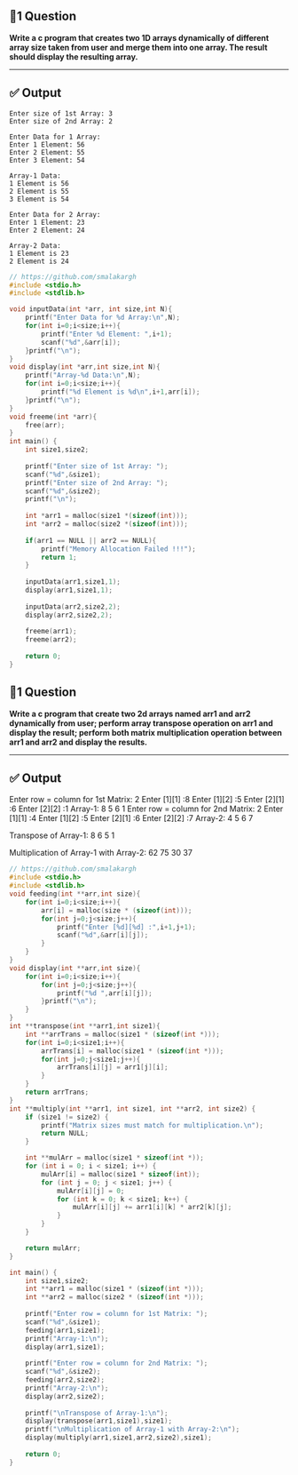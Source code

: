 ## 📘1 Question

**Write a c program that creates two 1D arrays dynamically of different array size taken from
user and merge them into one array. The result should display the resulting array.**

---

## ✅ Output
    Enter size of 1st Array: 3
    Enter size of 2nd Array: 2
    
    Enter Data for 1 Array:
    Enter 1 Element: 56
    Enter 2 Element: 55
    Enter 3 Element: 54
    
    Array-1 Data:
    1 Element is 56
    2 Element is 55
    3 Element is 54
    
    Enter Data for 2 Array:
    Enter 1 Element: 23
    Enter 2 Element: 24
    
    Array-2 Data:
    1 Element is 23
    2 Element is 24

```c
// https://github.com/smalakargh
#include <stdio.h>
#include <stdlib.h>

void inputData(int *arr, int size,int N){
    printf("Enter Data for %d Array:\n",N);
    for(int i=0;i<size;i++){
        printf("Enter %d Element: ",i+1);
        scanf("%d",&arr[i]);
    }printf("\n");
}
void display(int *arr,int size,int N){
    printf("Array-%d Data:\n",N);
    for(int i=0;i<size;i++){
        printf("%d Element is %d\n",i+1,arr[i]);
    }printf("\n");
}
void freeme(int *arr){
    free(arr);
}
int main() {
    int size1,size2;
    
    printf("Enter size of 1st Array: ");
    scanf("%d",&size1);
    printf("Enter size of 2nd Array: ");
    scanf("%d",&size2);
    printf("\n");
    
    int *arr1 = malloc(size1 *(sizeof(int)));
    int *arr2 = malloc(size2 *(sizeof(int)));
    
    if(arr1 == NULL || arr2 == NULL){
        printf("Memory Allocation Failed !!!");
        return 1;
    }
    
    inputData(arr1,size1,1);
    display(arr1,size1,1);
    
    inputData(arr2,size2,2);
    display(arr2,size2,2);
    
    freeme(arr1);
    freeme(arr2);
    
    return 0;
}
```
## 📘1 Question

**Write a c program that create two 2d arrays named arr1 and arr2 dynamically from user;
perform array transpose operation on arr1 and display the result; perform both matrix
multiplication operation between arr1 and arr2 and display the results.**

---

## ✅ Output
Enter row = column for 1st Matrix: 2
Enter [1][1] :8
Enter [1][2] :5
Enter [2][1] :6
Enter [2][2] :1
Array-1:
8 5 
6 1 
Enter row = column for 2nd Matrix: 2
Enter [1][1] :4
Enter [1][2] :5
Enter [2][1] :6
Enter [2][2] :7
Array-2:
4 5 
6 7 

Transpose of Array-1:
8 6 
5 1 

Multiplication of Array-1 with Array-2:
62 75 
30 37 

```c
// https://github.com/smalakargh
#include <stdio.h>
#include <stdlib.h>
void feeding(int **arr,int size){
    for(int i=0;i<size;i++){
        arr[i] = malloc(size * (sizeof(int)));
        for(int j=0;j<size;j++){
            printf("Enter [%d][%d] :",i+1,j+1);
            scanf("%d",&arr[i][j]);
        }
    }
}
void display(int **arr,int size){
    for(int i=0;i<size;i++){
        for(int j=0;j<size;j++){
            printf("%d ",arr[i][j]);
        }printf("\n");
    }
}
int **transpose(int **arr1,int size1){
    int **arrTrans = malloc(size1 * (sizeof(int *)));
    for(int i=0;i<size1;i++){
        arrTrans[i] = malloc(size1 * (sizeof(int *)));
        for(int j=0;j<size1;j++){
            arrTrans[i][j] = arr1[j][i];
        }
    }
    return arrTrans;
}
int **multiply(int **arr1, int size1, int **arr2, int size2) {
    if (size1 != size2) {
        printf("Matrix sizes must match for multiplication.\n");
        return NULL;
    }

    int **mulArr = malloc(size1 * sizeof(int *));
    for (int i = 0; i < size1; i++) {
        mulArr[i] = malloc(size1 * sizeof(int));
        for (int j = 0; j < size1; j++) {
            mulArr[i][j] = 0;
            for (int k = 0; k < size1; k++) {
                mulArr[i][j] += arr1[i][k] * arr2[k][j];
            }
        }
    }

    return mulArr;
}

int main() {
    int size1,size2;
    int **arr1 = malloc(size1 * (sizeof(int *)));
    int **arr2 = malloc(size2 * (sizeof(int *)));
    
    printf("Enter row = column for 1st Matrix: ");
    scanf("%d",&size1);
    feeding(arr1,size1);
    printf("Array-1:\n");
    display(arr1,size1);
    
    printf("Enter row = column for 2nd Matrix: ");
    scanf("%d",&size2);
    feeding(arr2,size2);
    printf("Array-2:\n");
    display(arr2,size2);
    
    printf("\nTranspose of Array-1:\n");
    display(transpose(arr1,size1),size1);
    printf("\nMultiplication of Array-1 with Array-2:\n");
    display(multiply(arr1,size1,arr2,size2),size1);
    
    return 0;
}
```
